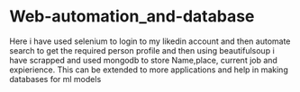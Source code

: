 # Web-automation_and-database
Here i have used selenium to login to my likedin account and then automate search to get the required person profile and then using beautifulsoup i have scrapped and used mongodb to store Name,place, current job and expierience. This can be extended to more applications and help in making databases for ml models

